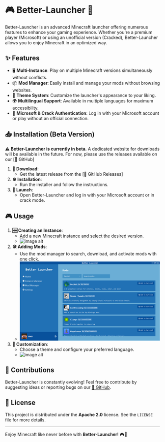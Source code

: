 # 🎮 Better-Launcher 🚀

Better-Launcher is an advanced Minecraft launcher offering numerous features to enhance your gaming experience. Whether you're a premium player (Microsoft) or using an unofficial version (Cracked), Better-Launcher allows you to enjoy Minecraft in an optimized way.

## ✨ Features

- 🖥️ **Multi-Instance**: Play on multiple Minecraft versions simultaneously without conflicts.
- 📦 **Mod Manager**: Easily install and manage your mods without browsing websites.
- 🎨 **Theme System**: Customize the launcher's appearance to your liking.
- 🌍 **Multilingual Support**: Available in multiple languages for maximum accessibility.
- 🔑 **Microsoft & Crack Authentication**: Log in with your Microsoft account or play without an official connection.

## 📥 Installation (Beta Version)

⚠️ **Better-Launcher is currently in beta.** A dedicated website for downloads will be available in the future. For now, please use the releases available on our [📌 GitHub]

1. **📌 Download**:
   - Get the latest release from the [🔗 GitHub Releases]
2. **⚙️ Installation**:
   - Run the installer and follow the instructions.
3. **🚀 Launch**:
   - Open Better-Launcher and log in with your Microsoft account or in crack mode.

## 🎮 Usage

1. **🆕 Creating an Instance**:
   - Add a new Minecraft instance and select the desired version.
   - ![image alt](https://github.com/magiidev/Better-Launcher/tree/master/src/main/resources/images/instances.png?raw=true)
2. **🛠️ Adding Mods**:
   - Use the mod manager to search, download, and activate mods with one click.
   - ![image alt](https://github.com/magiidev/Better-Launcher/blob/master/src/main/resources/images/mods.png?raw=true)
3. **🎨 Customization**:
   - Choose a theme and configure your preferred language.
   - ![image alt](https://github.com/magiidev/Better-Launcher/tree/master/src/main/resources/images/home.png?raw=true)

## 🤝 Contributions

Better-Launcher is constantly evolving! Feel free to contribute by suggesting ideas or reporting bugs on our [📌 GitHub](#).

## 📜 License

This project is distributed under the **Apache 2.0** license. See the `LICENSE` file for more details.

---

Enjoy Minecraft like never before with **Better-Launcher**! 🎮🚀

